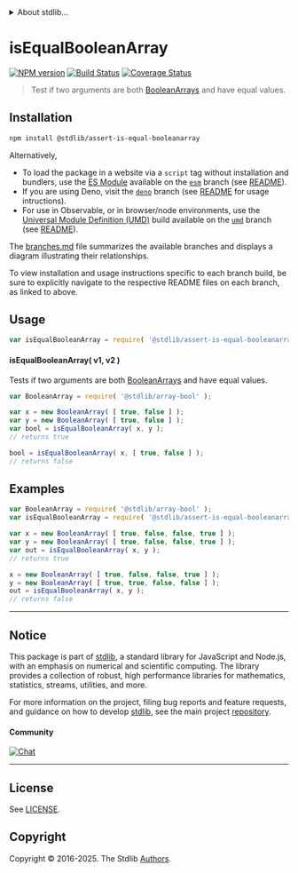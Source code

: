 <!--

@license Apache-2.0

Copyright (c) 2024 The Stdlib Authors.

Licensed under the Apache License, Version 2.0 (the "License");
you may not use this file except in compliance with the License.
You may obtain a copy of the License at

   http://www.apache.org/licenses/LICENSE-2.0

Unless required by applicable law or agreed to in writing, software
distributed under the License is distributed on an "AS IS" BASIS,
WITHOUT WARRANTIES OR CONDITIONS OF ANY KIND, either express or implied.
See the License for the specific language governing permissions and
limitations under the License.

-->


<details>
  <summary>
    About stdlib...
  </summary>
  <p>We believe in a future in which the web is a preferred environment for numerical computation. To help realize this future, we've built stdlib. stdlib is a standard library, with an emphasis on numerical and scientific computation, written in JavaScript (and C) for execution in browsers and in Node.js.</p>
  <p>The library is fully decomposable, being architected in such a way that you can swap out and mix and match APIs and functionality to cater to your exact preferences and use cases.</p>
  <p>When you use stdlib, you can be absolutely certain that you are using the most thorough, rigorous, well-written, studied, documented, tested, measured, and high-quality code out there.</p>
  <p>To join us in bringing numerical computing to the web, get started by checking us out on <a href="https://github.com/stdlib-js/stdlib">GitHub</a>, and please consider <a href="https://opencollective.com/stdlib">financially supporting stdlib</a>. We greatly appreciate your continued support!</p>
</details>

# isEqualBooleanArray

[![NPM version][npm-image]][npm-url] [![Build Status][test-image]][test-url] [![Coverage Status][coverage-image]][coverage-url] <!-- [![dependencies][dependencies-image]][dependencies-url] -->

> Test if two arguments are both [BooleanArrays][@stdlib/array/bool] and have equal values.

<section class="installation">

## Installation

```bash
npm install @stdlib/assert-is-equal-booleanarray
```

Alternatively,

-   To load the package in a website via a `script` tag without installation and bundlers, use the [ES Module][es-module] available on the [`esm`][esm-url] branch (see [README][esm-readme]).
-   If you are using Deno, visit the [`deno`][deno-url] branch (see [README][deno-readme] for usage intructions).
-   For use in Observable, or in browser/node environments, use the [Universal Module Definition (UMD)][umd] build available on the [`umd`][umd-url] branch (see [README][umd-readme]).

The [branches.md][branches-url] file summarizes the available branches and displays a diagram illustrating their relationships.

To view installation and usage instructions specific to each branch build, be sure to explicitly navigate to the respective README files on each branch, as linked to above.

</section>

<section class="usage">

## Usage

```javascript
var isEqualBooleanArray = require( '@stdlib/assert-is-equal-booleanarray' );
```

#### isEqualBooleanArray( v1, v2 )

Tests if two arguments are both [BooleanArrays][@stdlib/array/bool] and have equal values.

```javascript
var BooleanArray = require( '@stdlib/array-bool' );

var x = new BooleanArray( [ true, false ] );
var y = new BooleanArray( [ true, false ] );
var bool = isEqualBooleanArray( x, y );
// returns true

bool = isEqualBooleanArray( x, [ true, false ] );
// returns false
```

</section>

<!-- /.usage -->

<section class="notes">

</section>

<!-- /.notes -->

<section class="examples">

## Examples

<!-- eslint no-undef: "error" -->

```javascript
var BooleanArray = require( '@stdlib/array-bool' );
var isEqualBooleanArray = require( '@stdlib/assert-is-equal-booleanarray' );

var x = new BooleanArray( [ true, false, false, true ] );
var y = new BooleanArray( [ true, false, false, true ] );
var out = isEqualBooleanArray( x, y );
// returns true

x = new BooleanArray( [ true, false, false, true ] );
y = new BooleanArray( [ true, true, false, false ] );
out = isEqualBooleanArray( x, y );
// returns false
```

</section>

<!-- /.examples -->

<!-- Section for related `stdlib` packages. Do not manually edit this section, as it is automatically populated. -->

<section class="related">

</section>

<!-- /.related -->

<!-- Section for all links. Make sure to keep an empty line after the `section` element and another before the `/section` close. -->


<section class="main-repo" >

* * *

## Notice

This package is part of [stdlib][stdlib], a standard library for JavaScript and Node.js, with an emphasis on numerical and scientific computing. The library provides a collection of robust, high performance libraries for mathematics, statistics, streams, utilities, and more.

For more information on the project, filing bug reports and feature requests, and guidance on how to develop [stdlib][stdlib], see the main project [repository][stdlib].

#### Community

[![Chat][chat-image]][chat-url]

---

## License

See [LICENSE][stdlib-license].


## Copyright

Copyright &copy; 2016-2025. The Stdlib [Authors][stdlib-authors].

</section>

<!-- /.stdlib -->

<!-- Section for all links. Make sure to keep an empty line after the `section` element and another before the `/section` close. -->

<section class="links">

[npm-image]: http://img.shields.io/npm/v/@stdlib/assert-is-equal-booleanarray.svg
[npm-url]: https://npmjs.org/package/@stdlib/assert-is-equal-booleanarray

[test-image]: https://github.com/stdlib-js/assert-is-equal-booleanarray/actions/workflows/test.yml/badge.svg?branch=main
[test-url]: https://github.com/stdlib-js/assert-is-equal-booleanarray/actions/workflows/test.yml?query=branch:main

[coverage-image]: https://img.shields.io/codecov/c/github/stdlib-js/assert-is-equal-booleanarray/main.svg
[coverage-url]: https://codecov.io/github/stdlib-js/assert-is-equal-booleanarray?branch=main

<!--

[dependencies-image]: https://img.shields.io/david/stdlib-js/assert-is-equal-booleanarray.svg
[dependencies-url]: https://david-dm.org/stdlib-js/assert-is-equal-booleanarray/main

-->

[chat-image]: https://img.shields.io/gitter/room/stdlib-js/stdlib.svg
[chat-url]: https://app.gitter.im/#/room/#stdlib-js_stdlib:gitter.im

[stdlib]: https://github.com/stdlib-js/stdlib

[stdlib-authors]: https://github.com/stdlib-js/stdlib/graphs/contributors

[umd]: https://github.com/umdjs/umd
[es-module]: https://developer.mozilla.org/en-US/docs/Web/JavaScript/Guide/Modules

[deno-url]: https://github.com/stdlib-js/assert-is-equal-booleanarray/tree/deno
[deno-readme]: https://github.com/stdlib-js/assert-is-equal-booleanarray/blob/deno/README.md
[umd-url]: https://github.com/stdlib-js/assert-is-equal-booleanarray/tree/umd
[umd-readme]: https://github.com/stdlib-js/assert-is-equal-booleanarray/blob/umd/README.md
[esm-url]: https://github.com/stdlib-js/assert-is-equal-booleanarray/tree/esm
[esm-readme]: https://github.com/stdlib-js/assert-is-equal-booleanarray/blob/esm/README.md
[branches-url]: https://github.com/stdlib-js/assert-is-equal-booleanarray/blob/main/branches.md

[stdlib-license]: https://raw.githubusercontent.com/stdlib-js/assert-is-equal-booleanarray/main/LICENSE

[@stdlib/array/bool]: https://github.com/stdlib-js/array-bool

</section>

<!-- /.links -->
